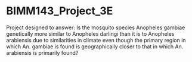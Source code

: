 # BIMM143_Project_3E
Project designed to answer: Is the mosquito species Anopheles gambiae genetically more similar to Anopheles darlingi than it is to Anopheles arabiensis due to similarities in climate even though the primary region in which An. gambiae is found is geographically closer to that in which An. arabiensis is primarily found?
